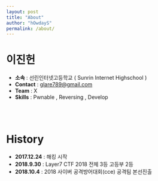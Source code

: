 ```yaml
---
layout: post
title: "About"
author: "hOwdayS"
permalink: /about/
---
```




<h1>이진헌</h1>

- __소속__ : 선린인터넷고등학교 ( Sunrin Internet Highschool )
- __Contact__ : glare789@gmail.com
- __Team__ : X
- __Skills__ : Pwnable , Reversing , Develop

<br>
<br>

<h1>History</h1>

- __2017.12.24__  : 해킹 시작
- __2018.9.30__ : Layer7 CTF 2018 전체 3등 고등부 2등
- __2018.10.4__ : 2018 사이버 공격방어대회(cce) 공격팀 본선진출

